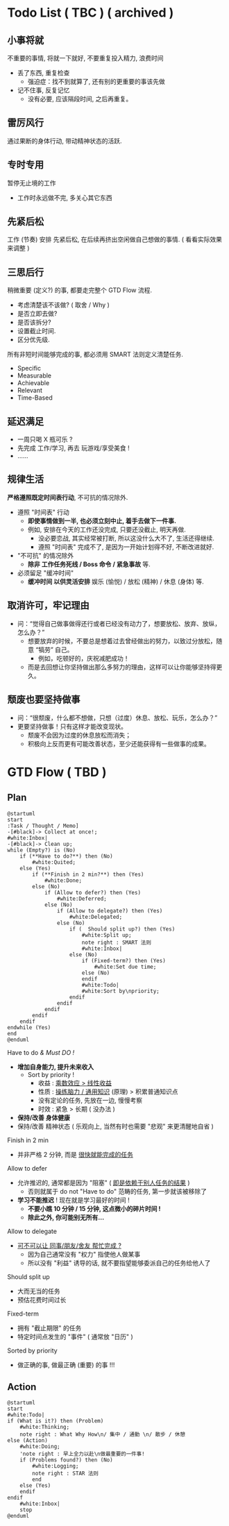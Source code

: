 # Todo List ( TBC ) ( archived )

## 小事将就

不重要的事情, 将就一下就好, 不要重复投入精力, 浪费时间

- 丢了东西, 重复检查
    - 强迫症：找不到就算了, 还有别的更重要的事该先做
- 记不住事, 反复记忆
    - 没有必要, 应该隔段时间, 之后再重复。

## 雷厉风行

通过果断的身体行动, 带动精神状态的活跃.

## 专时专用

暂停无止境的工作

- 工作时永远做不完, 多关心其它东西

## 先紧后松

工作 (节奏) 安排 先紧后松, 在后续再挤出空闲做自己想做的事情.
( 看看实际效果来调整 )

## 三思后行

稍微重要 (定义?) 的事, 都要走完整个 GTD Flow 流程.

- 考虑清楚该不该做? ( 取舍 / Why )
- 是否立即去做?
- 是否该拆分?
- 设置截止时间.
- 区分优先级.

所有非短时间能够完成的事, 都必须用 SMART 法则定义清楚任务.

- Specific
- Measurable
- Achievable
- Relevant
- Time-Based

## 延迟满足

- 一周只喝 X 瓶可乐 ?
- 先完成 工作/学习, 再去 玩游戏/享受美食 !
- ……

## 规律生活

**严格遵照既定时间表行动**, 不可抗的情况除外.

- 遵照 "时间表" 行动
    - **即使事情做到一半, 也必须立刻中止, 着手去做下一件事.**
    - 例如, 安排在今天的工作还没完成, 只要还没截止, 明天再做.
        - 没必要恋战, 其实经常被打断, 所以这没什么大不了, 生活还得继续.
        - 遵照 "时间表" 完成不了, 是因为一开始计划得不好, 不断改进就好.
- "不可抗" 的情况除外
    - **除非 工作任务死线 / Boss 命令 / 紧急事故** 等.
- 必须留足 "缓冲时间"
    - **缓冲时间 以供灵活安排** 娱乐 (愉悦) / 放松 (精神) / 休息 (身体) 等.

## 取消许可，牢记理由

- 问：“觉得自己做事做得还行或者已经没有动力了，想要放松、放弃、放纵，怎么办？”
    - 想要放弃的时候，不要总是想着过去曾经做出的努力，以致过分放松，随意 “犒劳” 自己。
        - 例如，吃顿好的，庆祝减肥成功！
    - 而是去回想让你坚持做出那么多努力的理由，这样可以让你能够坚持得更久。

## 颓废也要坚持做事

- 问：“很颓废，什么都不想做，只想（过度）休息、放松、玩乐，怎么办？”
- 更要坚持做事！只有这样才能改变现状。
    - 颓废不会因为过度的休息放松而消失；
    - 积极向上反而更有可能改善状态，至少还能获得有一些做事的成果。

# GTD Flow ( TBD )

## Plan

```plantuml
@startuml
start
:Task / Thought / Memo]
-[#black]-> Collect at once!;
#white:Inbox|
-[#black]-> Clean up;
while (Empty?) is (No)
    if (**Have to do?**) then (No)
        #white:Quited;
    else (Yes)
        if (**Finish in 2 min?**) then (Yes)
            #white:Done;
        else (No)
            if (Allow to defer?) then (Yes)
                #white:Deferred;
            else (No)
                if (Allow to delegate?) then (Yes)
                    #white:Delegated;
                else (No)
                    if (  Should split up?) then (Yes)
                        #white:Split up;
                        note right : SMART 法则
                        #white:Inbox|
                    else (No)
                        if (Fixed-term?) then (Yes)
                            #white:Set due time;
                        else (No)
                        endif
                        #white:Todo|
                        #white:Sort by\npriority;
                    endif
                endif
            endif
        endif
    endif
endwhile (Yes)
end
@enduml
```

Have to do _& Must DO !_

- **增加自身能力, 提升未来收入**
    - Sort by priority !
        - 收益 : <u>乘数效应 > 线性收益</u>
        - 性质 : <u>操练脑力 / 通用知识</u> (原理) > 积累普通知识点
        - 没有定论的任务, 先放在一边, 慢慢考察
        - 时效 : 紧急 > 长期 ( 没办法 )
- **保持/改善 身体健康**
- 保持/改善 精神状态 ( 乐观向上, 当然有时也需要 "悲观" 来更清醒地自省 )

Finish in 2 min

- 并非严格 2 分钟, 而是 <u>很快就能完成的任务</u>

Allow to defer

- 允许推迟的, 通常都是因为 "阻塞" ( <u>即是依赖于别人任务的结果</u> )
    - 否则就属于 do not "Have to do" 范畴的任务, 第一步就该被移除了
- **学习不能推迟** ! 现在就是学习最好的时间 !
    - **不要小瞧 10 分钟 / 15 分钟, 这点微小的碎片时间 !**
    - **除此之外, 你可能别无所有…**

Allow to delegate

- <u>可不可以让 同事/朋友/舍友 帮忙完成 ?</u>
    - 因为自己通常没有 "权力" 指使他人做某事
    - 所以没有 "利益" 诱导的话, 就不要指望能够委派自己的任务给他人了

Should split up

- 大而无当的任务
- 预估花费时间过长

Fixed-term

- 拥有 "截止期限" 的任务
- 特定时间点发生的 "事件" ( 通常放 "日历" )

Sorted by priority

- 做正确的事, 做最正确 (重要) 的事 !!!

## Action

```plantuml
@startuml
start
#white:Todo|
if (What is it?) then (Problem)
    #white:Thinking;
    note right : What Why How\n/ 集中 / 通勤 \n/ 散步 / 休憩
else (Action)
    #white:Doing;
    'note right : 早上全力以赴\n做最重要的一件事!
    if (Problems found?) then (No)
        #white:Logging;
        note right : STAR 法则
        end
    else (Yes)
    endif
endif
    #white:Inbox|
    stop
@enduml
```